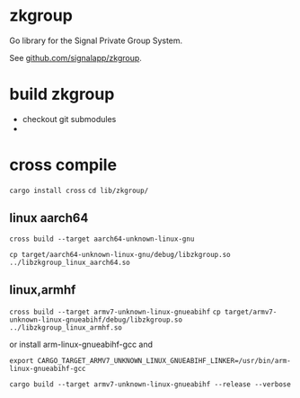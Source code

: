 # zkgroup

Go library for the Signal Private Group System.

See [github.com/signalapp/zkgroup](https://github.com/signalapp/zkgroup).

# build zkgroup

- checkout git submodules
-

# cross compile

`cargo install cross`
`cd lib/zkgroup/`

## linux aarch64


`cross build --target aarch64-unknown-linux-gnu`

`cp target/aarch64-unknown-linux-gnu/debug/libzkgroup.so ../libzkgroup_linux_aarch64.so`


## linux,armhf 

`cross build --target armv7-unknown-linux-gnueabihf`
`cp target/armv7-unknown-linux-gnueabihf/debug/libzkgroup.so ../libzkgroup_linux_armhf.so`

or install  arm-linux-gnueabihf-gcc and 

```
export CARGO_TARGET_ARMV7_UNKNOWN_LINUX_GNUEABIHF_LINKER=/usr/bin/arm-linux-gnueabihf-gcc

cargo build --target armv7-unknown-linux-gnueabihf --release --verbose
```